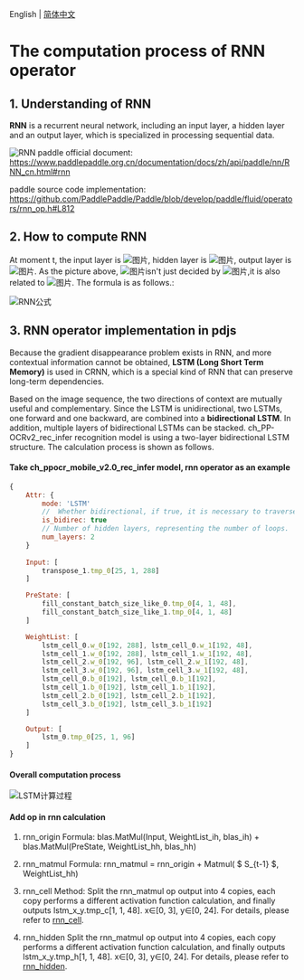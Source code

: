 English | [简体中文](RNN_CN.md)
# The computation process of RNN operator

## 1. Understanding of RNN

**RNN** is a recurrent neural network, including an input layer, a hidden layer and an output layer, which is specialized in processing sequential data.

![RNN](https://user-images.githubusercontent.com/43414102/144739164-d6c4b9ff-d885-4812-8d05-5bf045d3a11b.png)
paddle official document: https://www.paddlepaddle.org.cn/documentation/docs/zh/api/paddle/nn/RNN_cn.html#rnn

paddle source code implementation: https://github.com/PaddlePaddle/Paddle/blob/develop/paddle/fluid/operators/rnn_op.h#L812

## 2. How to compute RNN 

 At moment t, the input layer is ![图片](https://paddlejs.bj.bcebos.com/doc/xt.svg), hidden layer is ![图片](https://paddlejs.bj.bcebos.com/doc/st.svg), output layer is  ![图片](https://paddlejs.bj.bcebos.com/doc/ot.svg). As the picture above, ![图片](https://paddlejs.bj.bcebos.com/doc/st.svg)isn't just decided by  ![图片](https://paddlejs.bj.bcebos.com/doc/xt.svg),it is also related to ![图片](https://paddlejs.bj.bcebos.com/doc/st1.svg). The formula is as follows.:

![RNN公式](https://user-images.githubusercontent.com/43414102/144739185-92724c8c-25f7-4559-9b1d-f1d76e65d965.jpeg)

## 3.  RNN operator implementation in pdjs

Because the gradient disappearance problem exists in RNN, and more contextual information cannot be obtained, **LSTM (Long Short Term Memory)** is used in CRNN, which is a special kind of RNN that can preserve long-term dependencies.

Based on the image sequence, the two directions of context are mutually useful and complementary. Since the LSTM is unidirectional, two LSTMs, one forward and one backward, are combined into a **bidirectional LSTM**. In addition, multiple layers of bidirectional LSTMs can be stacked. ch_PP-OCRv2_rec_infer recognition model is using a two-layer bidirectional LSTM structure. The calculation process is shown as follows.

#### Take ch_ppocr_mobile_v2.0_rec_infer model, rnn operator as an example
```javascript
{
	Attr: {
		mode: 'LSTM'
		//  Whether bidirectional, if true, it is necessary to traverse both forward and reverse.
		is_bidirec: true
		// Number of hidden layers, representing the number of loops.
		num_layers: 2
	}
	
	Input: [
		transpose_1.tmp_0[25, 1, 288]
	]

	PreState: [
		fill_constant_batch_size_like_0.tmp_0[4, 1, 48],  
		fill_constant_batch_size_like_1.tmp_0[4, 1, 48]
	]

	WeightList: [
		lstm_cell_0.w_0[192, 288], lstm_cell_0.w_1[192, 48], 
		lstm_cell_1.w_0[192, 288], lstm_cell_1.w_1[192, 48],
		lstm_cell_2.w_0[192, 96], lstm_cell_2.w_1[192, 48], 
		lstm_cell_3.w_0[192, 96], lstm_cell_3.w_1[192, 48],
		lstm_cell_0.b_0[192], lstm_cell_0.b_1[192],
		lstm_cell_1.b_0[192], lstm_cell_1.b_1[192],
		lstm_cell_2.b_0[192], lstm_cell_2.b_1[192], 
		lstm_cell_3.b_0[192], lstm_cell_3.b_1[192]
	]

	Output: [
	    lstm_0.tmp_0[25, 1, 96]
    ]
}
```

#### Overall computation process
![LSTM计算过程](https://user-images.githubusercontent.com/43414102/144739246-daf839ad-1d96-4e1d-8f34-38ed0bc5f288.png)
#### Add op in rnn calculation
1) rnn_origin
Formula: blas.MatMul(Input,  WeightList_ih, blas_ih) + blas.MatMul(PreState,  WeightList_hh,  blas_hh)

2) rnn_matmul
Formula: rnn_matmul = rnn_origin +  Matmul( $ S_{t-1} $,  WeightList_hh)

3) rnn_cell
Method: Split the rnn_matmul op output into 4 copies, each copy performs a different activation function calculation, and finally outputs lstm_x_y.tmp_c[1,  1,  48]. x∈[0, 3], y∈[0, 24].
For details, please refer to [rnn_cell](../paddlejs-backend-webgl/src/ops/shader/rnn/rnn_cell.ts).


4) rnn_hidden
Split the rnn_matmul op output into 4 copies, each copy performs a different activation function calculation, and finally outputs lstm_x_y.tmp_h[1,  1,  48]. x∈[0, 3], y∈[0, 24].
For details, please refer to [rnn_hidden](../paddlejs-backend-webgl/src/ops/shader/rnn/rnn_hidden.ts).


